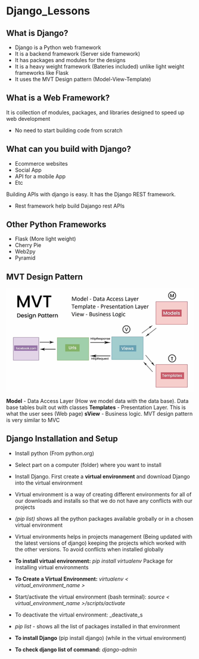 # Django_Lessons

## What is Django?

- Django is a Python web framework
- It is a backend framework (Server side framework)
- It has packages and modules for the designs
- It is a heavy weight framework (Bateries included) unlike light weight frameworks like Flask
- It uses the MVT Design pattern (Model-View-Template)

## What is a Web Framework?

It is collection of modules, packages, and libraries designed to speed up web development

- No need to start building code from scratch

## What can you build with Django?

- Ecommerce websites
- Social App
- API for a mobile App
- Etc

Building APIs with django is easy. It has the Django REST framework.

- Rest framework help build Dajango rest APIs

## Other Python Frameworks

- Flask (More light weight)
- Cherry Pie
- Web2py
- Pyramid

## MVT Design Pattern

<img src="Resources/Mvt.png" alt= "MVT Design Pattern" width="600" />

**Model** - Data Access Layer (How we model data with the data base). Data base tables built out with classes
**Templates** - Presentation Layer. This is what the user sees (Web page)
**sView** - Business logic.
MVT design pattern is very similar to MVC

## Django Installation and Setup

- Install python (From python.org)
- Select part on a computer (folder) where you want to install
- Install Django. First create a **virtual environment** and download Django into the virtual environment
- Virtual environment is a way of creating different environments for all of our downloads and installs so that we do not have any conflicts with our projects
- _(pip list)_ shows all the python packages available grobally or in a chosen virtual environment
- Virtual environments helps in projects management (Being updated with the latest versions of django) keeping the projects which worked with the other versions. To avoid conflicts when installed globally

- **To install virtual environment:** _pip install virtualenv_ Package for installing virtual environments

- **To Create a Virtual Environment:** _virtualenv < virtual_environment_name >_
- Start/activate the virtual environment (bash terminal): _source < virtual_environment_name >/scripts/activate_
- To deactivate the virtual environment: \_deactivate_s
- _pip list_ - shows all the list of packages installed in that environment

- **To install Django** (pip install django) (while in the virtual environment)
- **To check django list of command:** _django-admin_
